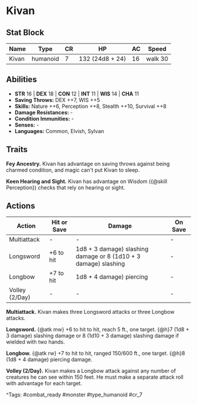# Kivan

## Stat Block

| Name | Type | CR | HP | AC | Speed |
|------|------|----|----|----|-------|
| Kivan | humanoid | 7 | 132 (24d8 + 24) | 16 | walk 30 |

## Abilities

- **STR** 16 | **DEX** 18 | **CON** 12 | **INT** 11 | **WIS** 14 | **CHA** 11
- **Saving Throws:** DEX ++7, WIS ++5  
- **Skills:** Nature ++6, Perception ++8, Stealth ++10, Survival ++8  
- **Damage Resistances:** -  
- **Condition Immunities:** -  
- **Senses:** -  
- **Languages:** Common, Elvish, Sylvan

## Traits

**Fey Ancestry.** Kivan has advantage on saving throws against being charmed condition, and magic can't put Kivan to sleep.

**Keen Hearing and Sight.** Kivan has advantage on Wisdom ({@skill Perception}) checks that rely on hearing or sight.


## Actions

| Action | Hit or Save | Damage | On Save |
|--------|--------------|--------|----------|
| Multiattack | - | - | - |
| Longsword | +6 to hit | 1d8 + 3 damage) slashing damage or 8 (1d10 + 3 damage) slashing | - |
| Longbow | +7 to hit | 1d8 + 4 damage) piercing | - |
| Volley (2/Day) | - | - | - |

**Multiattack.** Kivan makes three Longsword attacks or three Longbow attacks.

**Longsword.** {@atk mw} +6 to hit to hit, reach 5 ft., one target. {@h}7 (1d8 + 3 damage) slashing damage or 8 (1d10 + 3 damage) slashing damage if wielded with two hands.

**Longbow.** {@atk rw} +7 to hit to hit, ranged 150/600 ft., one target. {@h}8 (1d8 + 4 damage) piercing damage.

**Volley (2/Day).** Kivan makes a Longbow attack against any number of creatures he can see within 150 feet. He must make a separate attack roll with advantage for each target.


^Tags: #combat_ready #monster #type_humanoid #cr_7
